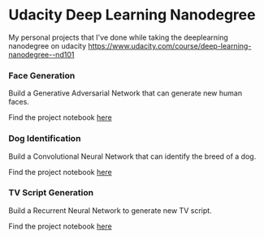# Udacity Deep Learning Nanodegree
My personal projects that I've done while taking the deeplearning nanodegree on udacity https://www.udacity.com/course/deep-learning-nanodegree--nd101

### Face Generation
Build a Generative Adversarial Network that can generate new human faces.

Find the project notebook [here](https://github.com/youben11/udacity-deeplearning-nd/blob/master/face_generation/dlnd_face_generation.ipynb)

### Dog Identification
Build a Convolutional Neural Network that can identify the breed of a dog.

Find the project notebook [here](https://github.com/youben11/udacity-deeplearning-nd/blob/master/dog_breed_classifier/dog_app.ipynb)

### TV Script Generation
Build a Recurrent Neural Network to generate new TV script.

Find the project notebook [here](https://github.com/youben11/udacity-deeplearning-nd/blob/master/generate_tv_scripts/dlnd_tv_script_generation.ipynb)
